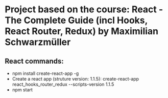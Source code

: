 # Project based on the course: React - The Complete Guide (incl Hooks, React Router, Redux) by Maximilian Schwarzmüller


## React commands:

- npm install create-react-app -g
- Create a react app (struture version: 1.1.5):
create-react-app react_hooks_router_redux --scripts-version 1.1.5
- npm start